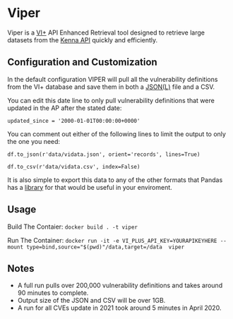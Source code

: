 # Viper

Viper is a [VI+](https://www.kennasecurity.com/products/vi/) API Enhanced Retrieval tool designed to retrieve large datasets from the [Kenna API](https://apidocs.kennasecurity.com/reference) quickly and efficiently.

## Configuration and Customization

In the default configuration VIPER will pull all the vulnerability definitions from the VI+ database and save them in both a [JSON(L)](https://jsonlines.org/) file and a CSV.

You can edit this date line to only pull vulnerability definitions that were updated in the AP after the stated date:

`updated_since = '2000-01-01T00:00:00+0000'`

You can comment out either of the following lines to limit the output to only the one you need:

`df.to_json(r'data/vidata.json', orient='records', lines=True)`

`df.to_csv(r'data/vidata.csv', index=False)`

It is also simple to export this data to any of the other formats that Pandas has a [library](https://pandas.pydata.org/pandas-docs/stable/user_guide/io.html) for that would be useful in your enviroment.

## Usage

Build The Contaier:
`docker build . -t viper`

Run The Container:
`docker run -it -e VI_PLUS_API_KEY=YOURAPIKEYHERE --mount type=bind,source="$(pwd)"/data,target=/data  viper`

## Notes

- A full run pulls over 200,000 vulnerability definitions and takes around 90 minutes to complete.
- Output size of the JSON and CSV will be over 1GB.
- A run for all CVEs update in 2021 took around 5 minutes in April 2020.
